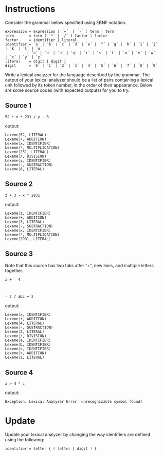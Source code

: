 # Instructions 

Consider the grammar below specified using EBNF notation.  

```
expression = expression ( ´+´  | ´-´ ) term | term  
term       = term ( ´*´ | ´/´ ) factor | factor 
factor     = identifier | literal 
identifier = ´a´ | ´b´ | ´c´ | ´d´ | ´e´ | ´f´ | ´g´ | ´h´ | ´i´ | ´j´ | ´k´ | ´l´ | ´m´  
          | ´n´ | ´o´ | ´p´ | ´q´ | ´r´ | ´s´ | ´t´ | ´u´ | ´v´ | ´w´ | ´x´ | ´y´ | ´z´   
literal    = digit { digit } 
digit      = ´0´ | ´1´ | ´2´ | ´3´ | ´4´ | ´5´ | ´6´ | ´7´ | ´8´ | ´9´
```

Write a lexical analyzer for the language described by the grammar. The output of your lexical analyzer should be a list of pairs containing a lexical unit followed by its token number, in the order of their appearance.  Below are some source codes (with expected outputs) for you to try.  

## Source 1 

```
52 + x * 231 / y - 8 
```

output: 

```
Lexeme(52, LITERAL)
Lexeme(+, ADDITION)
Lexeme(x, IDENTIFIER)
Lexeme(*, MULTIPLICATION)
Lexeme(231, LITERAL)
Lexeme(/, DIVISION)
Lexeme(y, IDENTIFIER)
Lexeme(-, SUBTRACTION)
Lexeme(8, LITERAL)
```
 
## Source 2 

```
z + 3 - x * 2931 
```
 
output: 

```
Lexeme(z, IDENTIFIER)
Lexeme(+, ADDITION)
Lexeme(3, LITERAL)
Lexeme(-, SUBTRACTION)
Lexeme(x, IDENTIFIER)
Lexeme(*, MULTIPLICATION)
Lexeme(2931, LITERAL)
``` 

## Source 3 

Note that this source has two tabs after “+”, new lines, and multiple letters together. 

```
x +   4 

 

- 2 / abc + 2 
```

output: 

```
Lexeme(x, IDENTIFIER)
Lexeme(+, ADDITION)
Lexeme(4, LITERAL)
Lexeme(-, SUBTRACTION)
Lexeme(2, LITERAL)
Lexeme(/, DIVISION)
Lexeme(a, IDENTIFIER)
Lexeme(b, IDENTIFIER)
Lexeme(c, IDENTIFIER)
Lexeme(+, ADDITION)
Lexeme(2, LITERAL)
```
 
## Source 4

```
x > 4 * c 
```

output: 

```
Exception: Lexical Analyzer Error: unrecognizable symbol found! 
```

# Update

Update your lexical analyzer by changing the way identifiers are defined using the following: 

```
identifier = letter { ( letter | digit ) } 
```